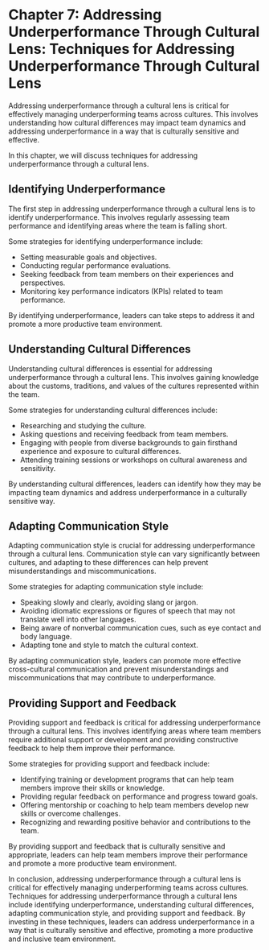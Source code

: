 Chapter 7: Addressing Underperformance Through Cultural Lens: Techniques for Addressing Underperformance Through Cultural Lens
==============================================================================================================================

Addressing underperformance through a cultural lens is critical for effectively managing underperforming teams across cultures. This involves understanding how cultural differences may impact team dynamics and addressing underperformance in a way that is culturally sensitive and effective.

In this chapter, we will discuss techniques for addressing underperformance through a cultural lens.

Identifying Underperformance
----------------------------

The first step in addressing underperformance through a cultural lens is to identify underperformance. This involves regularly assessing team performance and identifying areas where the team is falling short.

Some strategies for identifying underperformance include:

* Setting measurable goals and objectives.
* Conducting regular performance evaluations.
* Seeking feedback from team members on their experiences and perspectives.
* Monitoring key performance indicators (KPIs) related to team performance.

By identifying underperformance, leaders can take steps to address it and promote a more productive team environment.

Understanding Cultural Differences
----------------------------------

Understanding cultural differences is essential for addressing underperformance through a cultural lens. This involves gaining knowledge about the customs, traditions, and values of the cultures represented within the team.

Some strategies for understanding cultural differences include:

* Researching and studying the culture.
* Asking questions and receiving feedback from team members.
* Engaging with people from diverse backgrounds to gain firsthand experience and exposure to cultural differences.
* Attending training sessions or workshops on cultural awareness and sensitivity.

By understanding cultural differences, leaders can identify how they may be impacting team dynamics and address underperformance in a culturally sensitive way.

Adapting Communication Style
----------------------------

Adapting communication style is crucial for addressing underperformance through a cultural lens. Communication style can vary significantly between cultures, and adapting to these differences can help prevent misunderstandings and miscommunications.

Some strategies for adapting communication style include:

* Speaking slowly and clearly, avoiding slang or jargon.
* Avoiding idiomatic expressions or figures of speech that may not translate well into other languages.
* Being aware of nonverbal communication cues, such as eye contact and body language.
* Adapting tone and style to match the cultural context.

By adapting communication style, leaders can promote more effective cross-cultural communication and prevent misunderstandings and miscommunications that may contribute to underperformance.

Providing Support and Feedback
------------------------------

Providing support and feedback is critical for addressing underperformance through a cultural lens. This involves identifying areas where team members require additional support or development and providing constructive feedback to help them improve their performance.

Some strategies for providing support and feedback include:

* Identifying training or development programs that can help team members improve their skills or knowledge.
* Providing regular feedback on performance and progress toward goals.
* Offering mentorship or coaching to help team members develop new skills or overcome challenges.
* Recognizing and rewarding positive behavior and contributions to the team.

By providing support and feedback that is culturally sensitive and appropriate, leaders can help team members improve their performance and promote a more productive team environment.

In conclusion, addressing underperformance through a cultural lens is critical for effectively managing underperforming teams across cultures. Techniques for addressing underperformance through a cultural lens include identifying underperformance, understanding cultural differences, adapting communication style, and providing support and feedback. By investing in these techniques, leaders can address underperformance in a way that is culturally sensitive and effective, promoting a more productive and inclusive team environment.
